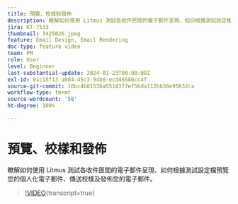 ```yaml
---
title: 預覽、校樣和發佈
description: 瞭解如何使用 Litmus 測試各收件匣間的電子郵件呈現、如何根據測試設定檔預覽您的個人化電子郵件、傳送校樣及發佈您的電子郵件。
jira: KT-7533
thumbnail: 3425026.jpeg
feature: Email Design, Email Rendering
doc-type: feature video
team: PM
role: User
level: Beginner
last-substantial-update: 2024-01-23T00:00:00Z
exl-id: 01c15f13-a804-45c3-94b0-ecd46586cc4f
source-git-commit: 16bc4b8153ba55183f7ef5bda112b636e95632ca
workflow-type: tm+mt
source-wordcount: '58'
ht-degree: 100%

---
```


# 預覽、校樣和發佈

瞭解如何使用 Litmus 測試各收件匣間的電子郵件呈現、如何根據測試設定檔預覽您的個人化電子郵件、傳送校樣及發佈您的電子郵件。

>[!VIDEO](https://video.tv.adobe.com/v/3425026?quality=12&learn=on){transcript=true}
